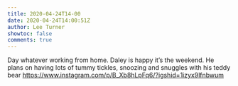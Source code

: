 ```yaml
---
title: 2020-04-24T14-00
date: 2020-04-24T14:00:51Z
author: Lee Turner
showtoc: false
comments: true
---
```


Day whatever working from home. Daley is happy it’s the weekend. He plans on having lots of tummy tickles, snoozing and snuggles with his teddy bear https://www.instagram.com/p/B_Xb8hLpFq6/?igshid=1izyx9lfnbwum


